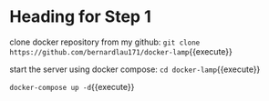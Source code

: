 # Heading for Step 1

clone docker repository from my github:
`git clone https://github.com/bernardlau171/docker-lamp`{{execute}}

start the server using docker compose:
`cd docker-lamp`{{execute}}

`docker-compose up -d`{{execute}}
